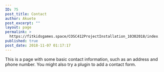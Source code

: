 ```yaml
---
ID: 75
post_title: Contact
author: Akuete
post_excerpt: ""
layout: page
permalink: >
  https://fitkidsgames.space/COSC412ProjectInstallation_10302018/index.php/contact/
published: true
post_date: 2018-11-07 01:17:17
---
```

This is a page with some basic contact information, such as an address and phone number. You might also try a plugin to add a contact form.